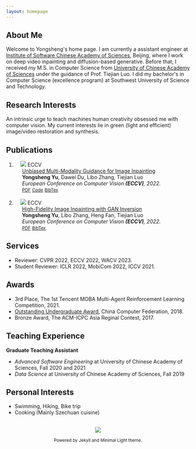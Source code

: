 ```yaml
---
layout: homepage
---
```


## About Me

Welcome to Yongsheng's home page. I am currently a assistant engineer at [Institute of Software Chinese Academy of Sciences](http://www.is.cas.cn), Beijing, where I work on deep video inpainting and diffusion-based generative. Before that, I received my M.S. in Computer Science from [University of Chinese Academy of Sciences](https://www.ucas.ac.cn/) under the guidance of Prof. Tiejian Luo. I did my bachelor's in Computer Science (excellence program) at Southwest University of Science and Technology.

## Research Interests

An intrinsic urge to teach machines human creativity obsessed me with computer vision. My current interests lie in green (light and efficient) image/video restoration and synthesis.

## Publications

<div class="publications">
<ol class="bibliography">
<li>
<div class="pub-row">
  <div class="col-sm-3 abbr" style="position: relative;padding-right: 15px;padding-left: 15px;">
    <img src="https://s2.loli.net/2022/07/26/P87oHlKk1tNDxrG.png" class="teaser img-fluid z-depth-1">
            <abbr class="badge">ECCV</abbr>
  </div>
  <div id="peng2021copo" class="col-sm-9" style="position: relative;width: 100%;padding-right: 15px;padding-left: 20px;">
      <div class="title"><a href="./assets/pdf/5256.pdf">Unbiased Multi-Modality Guidance for Image Inpainting</a></div>
      <div class="author"><strong>Yongsheng Yu</strong>, Dawei Du, Libo Zhang, Tiejian Luo</div>
      <div class="periodical"><em>European Conference on Computer Vision <strong>(ECCV)</strong>, 2022.</em>
      </div>
    <div class="links">
      <a href="./assets/pdf/5256.pdf" class="btn btn-sm z-depth-0" role="button" target="_blank" style="font-size:12px;">PDF</a>
      <a href="TBD" class="btn btn-sm z-depth-0" role="button" target="_blank" style="font-size:12px;">Code</a>
      <a href="TBD" class="btn btn-sm z-depth-0" role="button" target="_blank" style="font-size:12px;">BibTex</a>
    </div>
  </div>
</div>
</li>

<br>

<li>
<div class="pub-row">
  <div class="col-sm-3 abbr" style="position: relative;padding-right: 15px;padding-left: 15px;">
    <img src="https://s2.loli.net/2022/07/26/Ppk4TmYCqyvf7Zl.png" class="teaser img-fluid z-depth-1">
            <abbr class="badge">ECCV</abbr>
  </div>
  <div id="peng2021copo" class="col-sm-9" style="position: relative;width: 100%;padding-right: 15px;padding-left: 20px;">
      <div class="title"><a href="./assets/pdf/4018.pdf">High-Fidelity Image Inpainting with GAN Inversion</a></div>
      <div class="author"><strong>Yongsheng Yu</strong>, Libo Zhang, Heng Fan, Tiejian Luo</div>
      <div class="periodical"><em>European Conference on Computer Vision <strong>(ECCV)</strong>, 2022.</em>
      </div>
    <div class="links">
      <a href="./assets/pdf/4018.pdf" class="btn btn-sm z-depth-0" role="button" target="_blank" style="font-size:12px;">PDF</a>
      <!-- <a href="https://gitlab.mpi-klsb.mpg.de/yaoyaoliu/e3bm" class="btn btn-sm z-depth-0" role="button" target="_blank" style="font-size:12px;">Code</a>
      <a href="https://e3bm.yyliu.net" class="btn btn-sm z-depth-0" role="button" target="_blank" style="font-size:12px;">Project Page</a> -->
      <a href="TBD" class="btn btn-sm z-depth-0" role="button" target="_blank" style="font-size:12px;">BibTex</a>
    </div>
  </div>
</div>
</li>

</ol>
</div>

## Services

- Reviewer: CVPR 2022, ECCV 2022, WACV 2023.
- Student Reviewer: ICLR 2022, MobiCom 2022, ICCV 2021.

## Awards

- 3rd Place, The 1st Tencent MOBA Multi-Agent Reinforcement Learning Competition, 2021.
- [Outstanding Undergraduate Award](https://www.ccf.org.cn/Awards/Awards/2018-07-31/650741.shtml), China Computer Federation, 2018.
- Bronze Award, The ACM-ICPC Asia Reginal Contest, 2017.

## Teaching Experience

**Graduate Teaching Assistant**

- *Advanced Software Engineering* at University of Chinese Academy of Sciences, Fall 2020 and 2021
- *Data Science* at University of Chinese Academy of Sciences, Fall 2019

## Personal Interests
- Swimming, Hiking, Bike trip
- Cooking (Mainly Szechuan cuisine)

<br>

<center><a href="https://clustrmaps.com/site/1bpk9"  title="Visit tracker"><img src="//www.clustrmaps.com/map_v2.png?d=RoDpcfB2vG1lN_1So1H7EOpCNMohRUZg7CEirev-baw&cl=ffffff" /></a></center>

<p style="text-align: center"><small>Powered by Jekyll and Minimal Light theme.</small></p>